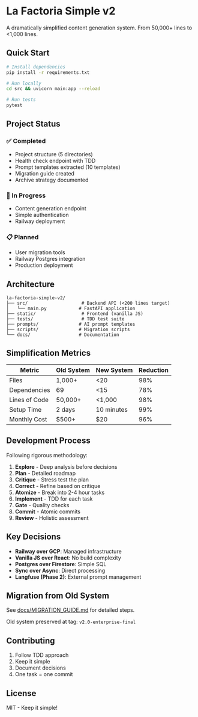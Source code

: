# La Factoria Simple v2

A dramatically simplified content generation system. From 50,000+ lines to <1,000 lines.

## Quick Start

```bash
# Install dependencies
pip install -r requirements.txt

# Run locally
cd src && uvicorn main:app --reload

# Run tests
pytest
```

## Project Status

### ✅ Completed

- Project structure (5 directories)
- Health check endpoint with TDD
- Prompt templates extracted (10 templates)
- Migration guide created
- Archive strategy documented

### 🚧 In Progress

- Content generation endpoint
- Simple authentication
- Railway deployment

### 📋 Planned

- User migration tools
- Railway Postgres integration
- Production deployment

## Architecture

```
la-factoria-simple-v2/
├── src/                    # Backend API (<200 lines target)
│   └── main.py            # FastAPI application
├── static/                 # Frontend (vanilla JS)
├── tests/                  # TDD test suite
├── prompts/               # AI prompt templates
├── scripts/               # Migration scripts
└── docs/                  # Documentation
```

## Simplification Metrics

| Metric | Old System | New System | Reduction |
|--------|------------|------------|-----------|
| Files | 1,000+ | <20 | 98% |
| Dependencies | 69 | <15 | 78% |
| Lines of Code | 50,000+ | <1,000 | 98% |
| Setup Time | 2 days | 10 minutes | 99% |
| Monthly Cost | $500+ | $20 | 96% |

## Development Process

Following rigorous methodology:

1. **Explore** - Deep analysis before decisions
2. **Plan** - Detailed roadmap
3. **Critique** - Stress test the plan  
4. **Correct** - Refine based on critique
5. **Atomize** - Break into 2-4 hour tasks
6. **Implement** - TDD for each task
7. **Gate** - Quality checks
8. **Commit** - Atomic commits
9. **Review** - Holistic assessment

## Key Decisions

- **Railway over GCP**: Managed infrastructure
- **Vanilla JS over React**: No build complexity
- **Postgres over Firestore**: Simple SQL
- **Sync over Async**: Direct processing
- **Langfuse (Phase 2)**: External prompt management

## Migration from Old System

See [docs/MIGRATION_GUIDE.md](docs/MIGRATION_GUIDE.md) for detailed steps.

Old system preserved at tag: `v2.0-enterprise-final`

## Contributing

1. Follow TDD approach
2. Keep it simple
3. Document decisions
4. One task = one commit

## License

MIT - Keep it simple!
